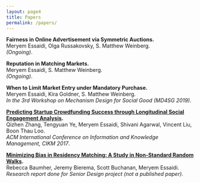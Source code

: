```yaml
--- 
layout: page4 
title: Papers
permalink: /papers/ 
--- 
```


**Fairness in Online Advertisement via Symmetric Auctions.** 
<br /> Meryem Essaidi, Olga Russakovsky, S. Matthew Weinberg. 
<br/> *(Ongoing)*.


**Reputation in Matching Markets.** 
<br /> Meryem Essaidi, S. Matthew Weinberg. 
<br/> *(Ongoing)*.


**When to Limit Market Entry under Mandatory Purchase.** 
<br /> Meryem Essaidi, Kira Goldner, S. Matthew Weinberg. 
<br/> *In the 3rd Workshop on Mechanism Design for Social Good (MD4SG 2019)*.


**[Predicting Startup Crowdfunding Success through Longitudinal Social Engagement Analysis](http://www.cis.upenn.edu/~qizhen/cikm17-zhang.pdf).** 
<br /> Qizhen Zhang, Tengyuan Ye, Meryem Essaidi, Shivani Agarwal, Vincent Liu, Boon Thau Loo. 
<br/> *ACM International Conference on Information and Knowledge Management, CIKM 2017*.


**[Minimizing Bias in Residency Matching: A Study in Non-Standard Random Walks](http://www.seas.upenn.edu/~cse400/CSE400_2015_2016/reports/report_7.pdf).** 
<br/> Rebecca Baumher, Jeremy Bierema, Scott Buchanan, Meryem Essaidi. 
<br/> *Research report done for Senior Design project (not a published paper)*.
